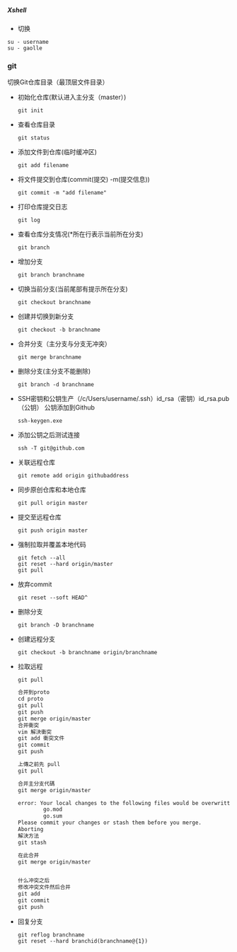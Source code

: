 ##### Xshell

* 切换

```shell
su - username
su - gaolle
```

### git

切换Git仓库目录（最顶层文件目录）

* 初始化仓库(默认进入主分支（master）)

  ```shell
  git init
  ```

* 查看仓库目录

  ```shell
  git status
  ```

* 添加文件到仓库(临时缓冲区)

  ```shell
  git add filename
  ```

* 将文件提交到仓库(commit(提交) -m(提交信息))

  ```shell
  git commit -m "add filename"
  ```

* 打印仓库提交日志

  ```shell
  git log
  ```

* 查看仓库分支情况(*所在行表示当前所在分支)

  ```shell
  git branch
  ```

* 增加分支

  ```shell
  git branch branchname
  ```

* 切换当前分支(当前尾部有提示所在分支)

  ```shell
  git checkout branchname
  ```

* 创建并切换到新分支

  ```shell
  git checkout -b branchname
  ```

* 合并分支（主分支与分支无冲突）

  ```shell
  git merge branchname
  ```

* 删除分支(主分支不能删除)

  ```shell
  git branch -d branchname
  ```

* SSH密钥和公钥生产（/c/Users/username/.ssh）id_rsa（密钥）id_rsa.pub（公钥） 公钥添加到Github

  ```shell
  ssh-keygen.exe
  ```

* 添加公钥之后测试连接

  ```shell
  ssh -T git@github.com
  ```

* 关联远程仓库

  ```shell
  git remote add origin githubaddress
  ```

* 同步原创仓库和本地仓库

  ```shell
  git pull origin master
  ```

* 提交至远程仓库

  ```shell
  git push origin master
  ```

* 强制拉取并覆盖本地代码

  ```shell
  git fetch --all
  git reset --hard origin/master
  git pull
  ```

* 放弃commit

  ```shell
  git reset --soft HEAD^
  ```

* 删除分支

  ```shell
  git branch -D branchname
  ```

* 创建远程分支

  ```shell
  git checkout -b branchname origin/branchname
  ```

* 拉取远程

  ```shell
  git pull
  ```

  ```markdown
  合并到proto
  cd proto
  git pull
  git push
  git merge origin/master
  合并衝突
  vim 解決衝突
  git add 衝突文件
  git commit
  git push
  
  上傳之前先 pull
  git pull
  
  合并主分支代碼
  git merge origin/master
  
  error: Your local changes to the following files would be overwritten by merge:
          go.mod
          go.sum
  Please commit your changes or stash them before you merge.
  Aborting
  解決方法
  git stash
  
  在此合并
  git merge origin/master
  
  
  什么冲突之后 
  修改冲突文件然后合并
  git add
  git commit
  git push
  ```
  
* 回复分支

  ```shell
  git reflog branchname
  git reset --hard branchid(branchname@{1})
  ```

  